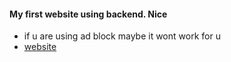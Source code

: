 #### My first website using backend. Nice  
- if u are using ad block maybe it wont work for u
- [website](https://t-88.github.io/react-frontendmentor--ip-address-tracker/)
